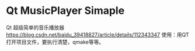 # Qt MusicPlayer Simaple
 Qt 超级简单的音乐播放器
https://blog.csdn.net/baidu_39418827/article/details/112343347
 使用：用QT打开项目文件，要执行清楚，qmake等等。
